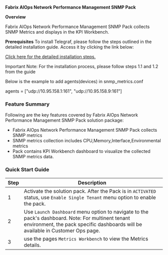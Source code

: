 **Fabrix AIOps Network Performance Management SNMP Pack**

**Overview**

Fabrix AIOps Network Performance Management SNMP Pack collects SNMP Metrics and displays in the KPI Workbench.


**Prerequisites**
To install Telegraf, please follow the steps outlined in the detailed installation guide.
Access it by clicking the link below:



<a href="https://bot-docs.cloudfabrix.io/beginners_guide/telegraf/?h=telegra" target="_blank">Click here for the detailed installation steps.</a>

Important Note:
For the installation process, please follow steps 1.1 and 1.2 from the guide


Below is the example to add agents(devices) in snmp_metrics.conf


agents = ["udp://10.95.158.1:161",
          "udp://10.95.158.9:161"]

          
### Feature Summary  
  
Following are the key features covered by Fabrix AIOps Network Performance Management SNMP Pack solution package:  
  
- Fabrix AIOps Network Performance Management SNMP Pack collects SNMP metrics
- SNMP metrics collection includes CPU,Memory,Interface,Environmental metrics
- Pack contains KPI Workbench dashboard to visualize the collected SNMP metrics data.
 



### Quick Start Guide  
   
| Step | Description |  
|------|-------------|  
| 1    |  Activate the solution pack. After the Pack is in `ACTIVATED` status, use `Enable Single Tenant` menu option to enable the pack.  |   
| 2    | Use `Launch Dashboard` menu option to navigate to the pack's dashboard. Note: For multinent tenant environment, the pack specific dashboards will be available in Customer Ops page.|  
| 3    | use the pages  `Metrics Workbench` to view the Metrics details. |  

